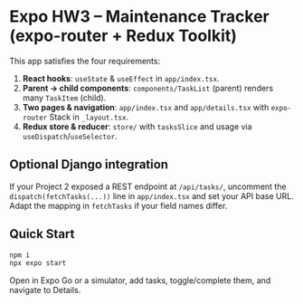 # Expo HW3 – Maintenance Tracker (expo-router + Redux Toolkit)

This app satisfies the four requirements:

1) **React hooks**: `useState` & `useEffect` in `app/index.tsx`.
2) **Parent → child components**: `components/TaskList` (parent) renders many `TaskItem` (child).
3) **Two pages & navigation**: `app/index.tsx` and `app/details.tsx` with `expo-router` Stack in `_layout.tsx`.
4) **Redux store & reducer**: `store/` with `tasksSlice` and usage via `useDispatch`/`useSelector`.

## Optional Django integration
If your Project 2 exposed a REST endpoint at `/api/tasks/`, uncomment the `dispatch(fetchTasks(...))` line in `app/index.tsx` and set your API base URL. Adapt the mapping in `fetchTasks` if your field names differ.

## Quick Start

```bash
npm i
npx expo start
```

Open in Expo Go or a simulator, add tasks, toggle/complete them, and navigate to Details.